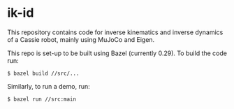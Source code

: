# ik-id
This repository contains code for inverse kinematics and inverse dynamics of a Cassie robot, mainly using MuJoCo and Eigen.

This repo is set-up to be built using Bazel (currently 0.29). To build the code run:

```
$ bazel build //src/...
```

Similarly, to run a demo, run:

```
$ bazel run //src:main
```
